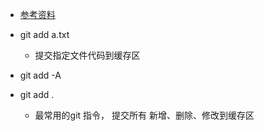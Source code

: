 * [参考资料](https://git-scm.com/docs/git-add)
* git add a.txt
	* 提交指定文件代码到缓存区
	
* git add -A
* git add .
	* 最常用的git 指令， 提交所有 新增、删除、修改到缓存区
